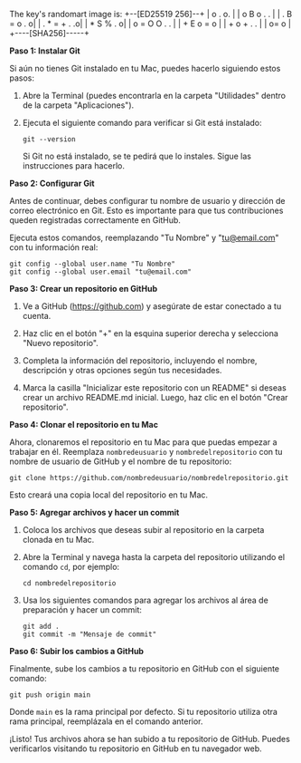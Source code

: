 The key's randomart image is:
+--[ED25519 256]--+
|        o . o.   |
|       o B o . . |
|      . B = o . o|
|     . * = + . .o|
|      * S % .   o|
|     o = O O . . |
|      + E o = o  |
|       + o + . . |
|       o=   o    |
+----[SHA256]-----+

**Paso 1: Instalar Git**

Si aún no tienes Git instalado en tu Mac, puedes hacerlo siguiendo estos pasos:

1. Abre la Terminal (puedes encontrarla en la carpeta "Utilidades" dentro de la carpeta "Aplicaciones").

2. Ejecuta el siguiente comando para verificar si Git está instalado:

   ```
   git --version
   ```

   Si Git no está instalado, se te pedirá que lo instales. Sigue las instrucciones para hacerlo.

**Paso 2: Configurar Git**

Antes de continuar, debes configurar tu nombre de usuario y dirección de correo electrónico en Git. Esto es importante para que tus contribuciones queden registradas correctamente en GitHub.

Ejecuta estos comandos, reemplazando "Tu Nombre" y "tu@email.com" con tu información real:

```
git config --global user.name "Tu Nombre"
git config --global user.email "tu@email.com"
```

**Paso 3: Crear un repositorio en GitHub**

1. Ve a GitHub (https://github.com) y asegúrate de estar conectado a tu cuenta.

2. Haz clic en el botón "+" en la esquina superior derecha y selecciona "Nuevo repositorio".

3. Completa la información del repositorio, incluyendo el nombre, descripción y otras opciones según tus necesidades.

4. Marca la casilla "Inicializar este repositorio con un README" si deseas crear un archivo README.md inicial. Luego, haz clic en el botón "Crear repositorio".

**Paso 4: Clonar el repositorio en tu Mac**

Ahora, clonaremos el repositorio en tu Mac para que puedas empezar a trabajar en él. Reemplaza `nombredeusuario` y `nombredelrepositorio` con tu nombre de usuario de GitHub y el nombre de tu repositorio:

```
git clone https://github.com/nombredeusuario/nombredelrepositorio.git
```

Esto creará una copia local del repositorio en tu Mac.

**Paso 5: Agregar archivos y hacer un commit**

1. Coloca los archivos que deseas subir al repositorio en la carpeta clonada en tu Mac.

2. Abre la Terminal y navega hasta la carpeta del repositorio utilizando el comando `cd`, por ejemplo:

   ```
   cd nombredelrepositorio
   ```

3. Usa los siguientes comandos para agregar los archivos al área de preparación y hacer un commit:

   ```
   git add .
   git commit -m "Mensaje de commit"
   ```

**Paso 6: Subir los cambios a GitHub**

Finalmente, sube los cambios a tu repositorio en GitHub con el siguiente comando:

```
git push origin main
```

Donde `main` es la rama principal por defecto. Si tu repositorio utiliza otra rama principal, reemplázala en el comando anterior.

¡Listo! Tus archivos ahora se han subido a tu repositorio de GitHub. Puedes verificarlos visitando tu repositorio en GitHub en tu navegador web.